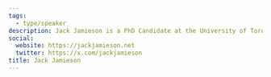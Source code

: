 ```yaml
---
tags:
  - type/speaker
description: Jack Jamieson is a PhD Candidate at the University of Toronto’s Faculty of Information. His research is concerned with values, labour, and interoperability in emerging Web technologies.
social:
  website: https://jackjamieson.net
  twitter: https://x.com/jackjamieson
title: Jack Jamieson
---
```

